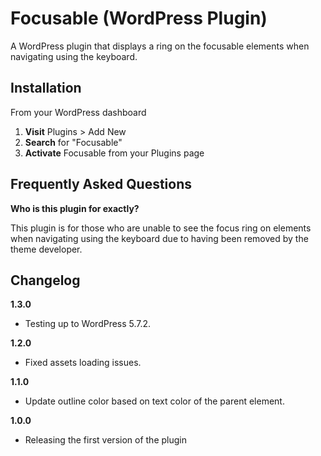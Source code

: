 # Focusable (WordPress Plugin)

A WordPress plugin that displays a ring on the focusable elements when navigating using the keyboard.

## Installation

From your WordPress dashboard

1. **Visit** Plugins > Add New
2. **Search** for "Focusable"
3. **Activate** Focusable from your Plugins page

## Frequently Asked Questions

**Who is this plugin for exactly?**

This plugin is for those who are unable to see the focus ring on elements when navigating using the keyboard due to having been removed by the theme developer.

## Changelog

**1.3.0**

- Testing up to WordPress 5.7.2.

**1.2.0**

- Fixed assets loading issues.

**1.1.0**

- Update outline color based on text color of the parent element.

**1.0.0**

- Releasing the first version of the plugin
